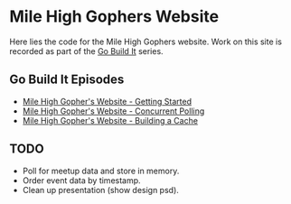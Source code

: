 
# Mile High Gophers Website

Here lies the code for the Mile High Gophers website. Work on this site is
recorded as part of the [Go Build It](#) series.
 
## Go Build It Episodes

- [Mile High Gopher's Website - Getting Started](#)
- [Mile High Gopher's Website - Concurrent Polling](#)
- [Mile High Gopher's Website - Building a Cache](#)

## TODO

- Poll for meetup data and store in memory.
- Order event data by timestamp.
- Clean up presentation (show design psd).
